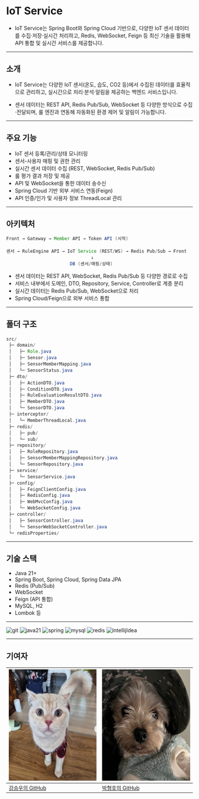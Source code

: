 # **IoT Service**

- IoT Service는 Spring Boot와 Spring Cloud 기반으로, 다양한 IoT 센서 데이터를 수집·저장·실시간 처리하고, Redis, WebSocket, Feign 등 최신 기술을 활용해 API 통합 및 실시간 서비스를 제공합니다.

---

## **소개**

- IoT Service는 다양한 IoT 센서(온도, 습도, CO2 등)에서 수집된 데이터를 효율적으로 관리하고, 실시간으로 처리·분석·알림을 제공하는 백엔드 서비스입니다.

- 센서 데이터는 REST API, Redis Pub/Sub, WebSocket 등 다양한 방식으로 수집·전달되며, 룰 엔진과 연동해 자동화된 환경 제어 및 알림이 가능합니다.

---

## **주요 기능**

- IoT 센서 등록/관리/상태 모니터링
- 센서-사용자 매핑 및 권한 관리
- 실시간 센서 데이터 수집 (REST, WebSocket, Redis Pub/Sub)
- 룰 평가 결과 저장 및 제공
- API 및 WebSocket을 통한 데이터 송수신
- Spring Cloud 기반 외부 서비스 연동(Feign)
- API 인증/인가 및 사용자 정보 ThreadLocal 관리

---

## **아키텍처**

```java
Front → Gateway → Member API → Token API (시작) 

센서 → RuleEngine API → IoT Service (REST/WS) → Redis Pub/Sub → Front
                                ↓
                        DB (센서/매핑/상태)
```

- 센서 데이터는 REST API, WebSocket, Redis Pub/Sub 등 다양한 경로로 수집
- 서비스 내부에서 도메인, DTO, Repository, Service, Controller로 계층 분리
- 실시간 데이터는 Redis Pub/Sub, WebSocket으로 처리
- Spring Cloud/Feign으로 외부 서비스 통합

---

## **폴더 구조**

```java
src/
 ├─ domain/
 │   ├─ Role.java
 │   ├─ Sensor.java
 │   ├─ SensorMemberMapping.java
 │   └─ SensorStatus.java
 ├─ dto/
 │   ├─ ActionDTO.java
 │   ├─ ConditionDTO.java
 │   ├─ RuleEvaluationResultDTO.java
 │   ├─ MemberDTO.java
 │   └─ SensorDTO.java
 ├─ interceptor/
 │   └─ MemberThreadLocal.java
 ├─ redis/
 │   ├─ pub/
 │   └─ sub/
 ├─ repository/
 │   ├─ RoleRepository.java
 │   ├─ SensorMemberMappingRepository.java
 │   └─ SensorRepository.java
 ├─ service/
 │   └─ SensorService.java
 ├─ config/
 │   ├─ FeignClientConfig.java
 │   ├─ RedisConfig.java
 │   ├─ WebMvcConfig.java
 │   └─ WebSocketConfig.java
 ├─ controller/
 │   ├─ SensorController.java
 │   └─ SensorWebSocketController.java
 └─ redisProperties/
```

---

## **기술 스택**

- Java 21+
- Spring Boot, Spring Cloud, Spring Data JPA
- Redis (Pub/Sub)
- WebSocket
- Feign (API 통합)
- MySQL, H2
- Lombok 등

---

![git](https://img.shields.io/badge/GitHub-100000?style=for-the-badge&logo=github&logoColor=white)
![java21](https://img.shields.io/badge/Java-ED8B00?style=for-the-badge&logo=openjdk&logoColor=white)
![spring](https://img.shields.io/badge/Spring-6DB33F?style=for-the-badge&logo=spring&logoColor=white)
![mysql](https://img.shields.io/badge/MySQL-00000F?style=for-the-badge&logo=mysql&logoColor=white)
![redis](https://img.shields.io/badge/redis-%23DD0031.svg?&style=for-the-badge&logo=redis&logoColor=white)
![intellijIdea](https://img.shields.io/badge/IntelliJ_IDEA-000000.svg?style=for-the-badge&logo=intellij-idea&logoColor=white)

-------
## 기여자
| <img src="./src/main/resources/static/images/woo.png" width="300" height="300" alt="woo"/> | <img src="./src/main/resources/static/images/ho.png" width="300" height="300" alt="ho"/> |
|--------------------------------------------------------------------------------------------|------------------------------------------------------------------------------------------|
| [강승우의 GitHub](https://github.com/oculusK)                                                  | [박형호의 GitHub](https://github.com/phh624)                                                |